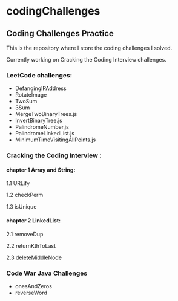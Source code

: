 # codingChallenges
## Coding Challenges Practice

This is the repository where I store the coding challenges I solved.

Currently working on Cracking the Coding Interview challenges.

### LeetCode challenges:

* DefangingIPAddress
* RotateImage
* TwoSum
* 3Sum
* MergeTwoBinaryTrees.js
* InvertBinaryTree.js
* PalindromeNumber.js
* PalindromeLinkedList.js
* MinimumTimeVisitingAllPoints.js




### Cracking the Coding Interview :

#### chapter 1 Array and String:

1.1 URLify

1.2 checkPerm

1.3 isUnique


#### chapter 2 LinkedList:

2.1 removeDup

2.2 returnKthToLast

2.3 deleteMiddleNode


### Code War Java Challenges

* onesAndZeros
* reverseWord

